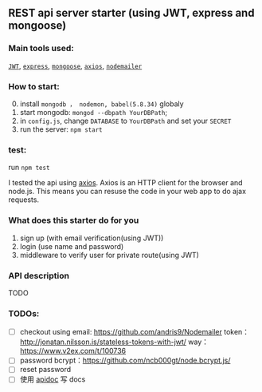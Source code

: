 ## REST api server starter (using JWT, express and mongoose)

### Main tools used:

[`JWT`](https://github.com/auth0/node-jsonwebtoken), [`express`](strongloop/express), [`mongoose`](https://github.com/Automattic/mongoose), [`axios`](https://github.com/mzabriskie/axios), [`nodemailer`](https://github.com/andris9/Nodemailer)

### How to start:

0. install `mongodb ， nodemon, babel(5.8.34)` globaly
1. start mongodb: `mongod --dbpath YourDBPath`;
2. in `config.js`, change `DATABASE` to `YourDBPath` and set your `SECRET`
3. run the server: `npm start`

### test:

run `npm test`

I tested the api using [axios](https://github.com/mzabriskie/axios).
Axios is an HTTP client for the browser and node.js. This means you can resuse the code in your web app to do ajax requests.

### What does this starter do for you

1. sign up (with email verification(using JWT))
2. login (use name and password)
3. middleware to verify user for private route(using JWT)


### API description

TODO

### TODOs:

- [ ]  checkout using email: https://github.com/andris9/Nodemailer
token：http://jonatan.nilsson.is/stateless-tokens-with-jwt/
way：https://www.v2ex.com/t/100736
- [ ]  password bcrypt：https://github.com/ncb000gt/node.bcrypt.js/
- [ ]  reset password
- [ ] 使用 [apidoc](https://github.com/apidoc/apidoc) 写 docs

